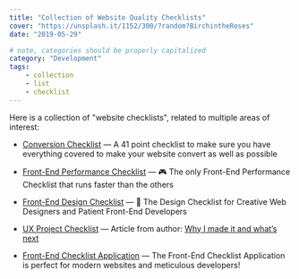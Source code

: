 ```yaml
---
title: "Collection of Website Quality Checklists"
cover: "https://unsplash.it/1152/300/?random?BirchintheRoses"
date: "2019-05-29"

# note, categories should be properly capitalized
category: "Development"
tags:
    - collection
    - list
    - checklist
---
```


Here is a collection of "website checklists", related to multiple areas of interest:

- [Conversion Checklist](https://www.conversionchecklist.org) — A 41 point checklist to make sure you have everything covered to make your website convert as well as possible

- [Front-End Performance Checklist](https://github.com/thedaviddias/Front-End-Performance-Checklist) — 🎮 The only Front-End Performance Checklist that runs faster than the others

- [Front-End Design Checklist](https://github.com/thedaviddias/Front-End-Design-Checklist) — 💎 The Design Checklist for Creative Web Designers and Patient Front-End Developers

- [UX Project Checklist](uxchecklist.github.io) — Article from author: [Why I made it and what’s next](https://medium.com/uxchecklist/ux-project-checklist-why-i-made-it-and-whats-next-6df312b0b92e)

- [Front-End Checklist Application](https://frontendchecklist.io) — The Front-End Checklist Application is perfect for modern websites and meticulous developers! 
